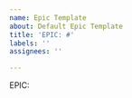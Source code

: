 ```yaml
---
name: Epic Template
about: Default Epic Template
title: 'EPIC: #'
labels: ''
assignees: ''

---
```


EPIC: <epic>

